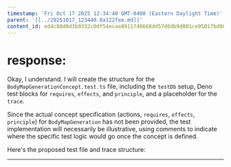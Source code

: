 ```yaml
---
timestamp: 'Fri Oct 17 2025 12:34:40 GMT-0400 (Eastern Daylight Time)'
parent: '[[../20251017_123440.8a122fee.md]]'
content_id: ed4c88d0d3b9332c0df54ecae8911740668dd57d6db9d881ce95017bd00a88fb
---
```


# response:

Okay, I understand. I will create the structure for the `BodyMapGenerationConcept.test.ts` file, including the `testDb` setup, Deno test blocks for `requires`, `effects`, and `principle`, and a placeholder for the `trace`.

Since the actual concept specification (actions, `requires`, `effects`, `principle`) for `BodyMapGeneration` has not been provided, the test implementation will necessarily be illustrative, using comments to indicate where the specific test logic would go once the concept is defined.

Here's the proposed test file and trace structure:

***
